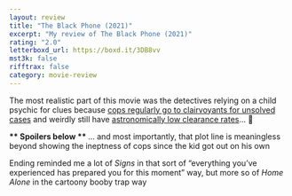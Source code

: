 ```yaml
---
layout: review
title: "The Black Phone (2021)"
excerpt: "My review of The Black Phone (2021)"
rating: "2.0"
letterboxd_url: https://boxd.it/3DB8vv
mst3k: false
rifftrax: false
category: movie-review
---
```


The most realistic part of this movie was the detectives relying on a child psychic for clues because <a href="https://www.ojp.gov/ncjrs/virtual-library/abstracts/psychics-and-police-work" rel="nofollow">cops regularly go to clairvoyants for unsolved cases</a> and weirdly still have <a href="https://papers.ssrn.com/sol3/papers.cfm?abstract_id=3566383" rel="nofollow">astronomically low clearance rates</a>… 🤔

<b>\***\* Spoilers below \*\***
</b>
… and most importantly, that plot line is meaningless beyond showing the ineptness of cops since the kid got out on his own

Ending reminded me a lot of <i>Signs</i> in that sort of “everything you’ve experienced has prepared you for this moment” way, but more so of <i>Home Alone</i> in the cartoony booby trap way
